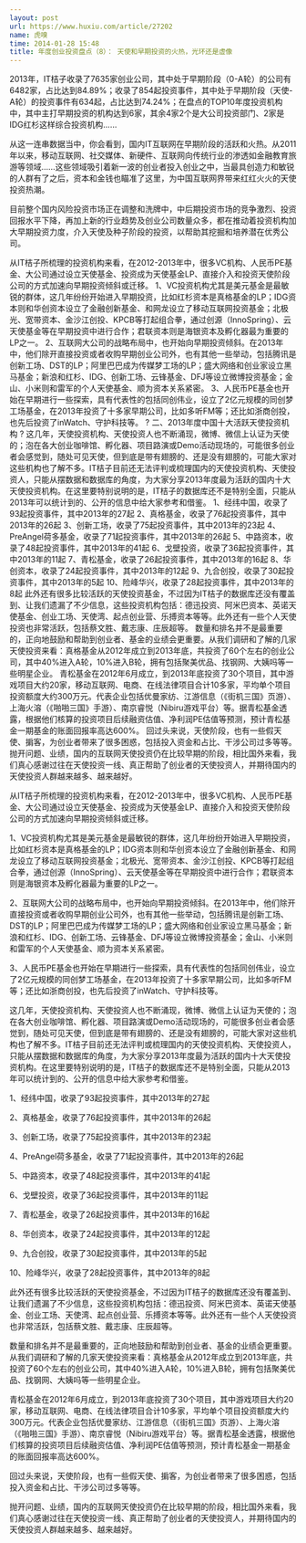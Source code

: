 ```yaml
---
layout: post
url: https://www.huxiu.com/article/27202
name: 虎嗅
time: 2014-01-28 15:48
title: 年度创业投资盘点（8）： 天使和早期投资的火热，光环还是虚像
---
```

2013年，IT桔子收录了7635家创业公司，其中处于早期阶段（0-A轮）的公司有6482家，占比达到84.89%；收录了854起投资事件，其中处于早期阶段（天使-A轮）的投资事件有634起，占比达到74.24%；在盘点的TOP10年度投资机构中，其中主打早期投资的机构达到6家，其余4家2个是大公司投资部门、2家是IDG红杉这样综合投资机构……

从这一连串数据当中，你会看到，国内IT互联网在早期阶段的活跃和火热。从2011年以来，移动互联网、社交媒体、新硬件、互联网向传统行业的渗透如金融教育旅游等领域……这些领域吸引着新一波的创业者投入创业之中，当最具创造力和敏锐的人群有了之后，资本和金钱也瞄准了这里，为中国互联网界带来红红火火的天使投资热潮。

目前整个国内风险投资市场正在调整和洗牌中，中后期投资市场的竞争激烈、投资回报水平下降，再加上新的行业趋势及创业公司数量众多，都在推动着投资机构加大早期投资力度，介入天使及种子阶段的投资，以帮助其挖掘和培养潜在优秀公司。

从IT桔子所梳理的投资机构来看，在2012-2013年中，很多VC机构、人民币PE基金、大公司通过设立天使基金、投资成为天使基金LP、直接介入和投资天使阶段公司的方式加速向早期投资倾斜或迁移。 1、VC投资机构尤其是美元基金是最敏锐的群体，这几年纷纷开始进入早期投资，比如红杉资本是真格基金的LP；IDG资本则和华创资本设立了金融创新基金、和网龙设立了移动互联网投资基金；北极光、宽带资本、金沙江创投、KPCB等打起组合拳，通过创源（InnoSpring）、云天使基金等在早期投资中进行合作；君联资本则是海银资本及孵化器最为重要的LP之一。 2、互联网大公司的战略布局中，也开始向早期投资倾斜。在2013年中，他们除开直接投资或者收购早期创业公司外，也有其他一些举动，包括腾讯是创新工场、DST的LP；阿里巴巴成为传媒梦工场的LP；盛大网络和创业家设立黑马基金；新浪和红杉、IDG、创新工场、云锋基金、DFJ等设立微博投资基金；金山、小米则和雷军的个人天使基金、顺为资本关系紧密。 3、人民币PE基金也开始在早期进行一些探索，具有代表性的包括同创伟业，设立了2亿元规模的同创梦工场基金，在2013年投资了十多家早期公司，比如多听FM等；还比如浙商创投，也先后投资了inWatch、守护科技等。 ? 二、2013年度中国十大活跃天使投资机构 ? 这几年，天使投资机构、天使投资人也不断涌现，微博、微信上认证为天使的；泡在各大创业咖啡馆、孵化器、项目路演或Demo活动现场的，可能很多创业者会感觉到，随处可见天使，但到底是带有翅膀的、还是没有翅膀的，可能大家对这些机构也了解不多。IT桔子目前还无法评判或梳理国内的天使投资机构、天使投资人，只能从摆数据和数据库的角度，为大家分享2013年度最为活跃的国内十大天使投资机构。在这里要特别说明的是，IT桔子的数据库还不是特别全面，只能从2013年可以统计到的、公开的信息中给大家参考和借鉴。 1、经纬中国，收录了93起投资事件，其中2013年的27起 2、真格基金，收录了76起投资事件，其中2013年的26起 3、创新工场，收录了75起投资事件，其中2013年的23起 4、PreAngel荷多基金，收录了71起投资事件，其中2013年的26起 5、中路资本，收录了48起投资事件，其中2013年的41起 6、戈壁投资，收录了36起投资事件，其中2013年的11起 7、青松基金，收录了26起投资事件，其中2013年的16起 8、华创资本，收录了24起投资事件，其中2013年的12起 9、九合创投，收录了30起投资事件，其中2013年的5起 10、险峰华兴，收录了28起投资事件，其中2013年的8起 此外还有很多比较活跃的天使投资基金，不过因为IT桔子的数据库还没有覆盖到、让我们遗漏了不少信息，这些投资机构包括：德迅投资、阿米巴资本、英诺天使基金、创业工场、天使湾、起点创业营、乐搏资本等等。此外还有一些个人天使投资也非常活跃，包括蔡文胜、戴志康、庄辰超等。 数量和排名并不是最重要的，正向地鼓励和帮助到创业者、基金的业绩会更重要。从我们调研和了解的几家天使投资来看：真格基金从2012年成立到2013年底，共投资了60个左右的创业公司，其中40%进入A轮，10%进入B轮，拥有包括聚美优品、找钢网、大姨吗等一些明星企业。 青松基金在2012年6月成立，到2013年底投资了30个项目，其中游戏项目大约20家，移动互联网、电商、在线法律项目合计10多家，平均单个项目投资额度大约300万元。代表企业包括优曼家纺、江游信息（《街机三国》页游）、上海火溶（《啪啪三国》手游）、南京睿悦（Nibiru游戏平台）等。据青松基金透露，根据他们核算的投资项目后续融资估值、净利润PE估值等预测，预计青松基金一期基金的账面回报率高达600%。 回过头来说，天使阶段，也有一些假天使、掮客，为创业者带来了很多困惑，包括投入资金和占比、干涉公司过多等等。 抛开问题、业绩，国内的互联网天使投资仍在比较早期的阶段，相比国外来看，我们真心感谢过往在天使投资一线、真正帮助了创业者的天使投资人，并期待国内的天使投资人群越来越多、越来越好。

从IT桔子所梳理的投资机构来看，在2012-2013年中，很多VC机构、人民币PE基金、大公司通过设立天使基金、投资成为天使基金LP、直接介入和投资天使阶段公司的方式加速向早期投资倾斜或迁移。

1、VC投资机构尤其是美元基金是最敏锐的群体，这几年纷纷开始进入早期投资，比如红杉资本是真格基金的LP；IDG资本则和华创资本设立了金融创新基金、和网龙设立了移动互联网投资基金；北极光、宽带资本、金沙江创投、KPCB等打起组合拳，通过创源（InnoSpring）、云天使基金等在早期投资中进行合作；君联资本则是海银资本及孵化器最为重要的LP之一。

2、互联网大公司的战略布局中，也开始向早期投资倾斜。在2013年中，他们除开直接投资或者收购早期创业公司外，也有其他一些举动，包括腾讯是创新工场、DST的LP；阿里巴巴成为传媒梦工场的LP；盛大网络和创业家设立黑马基金；新浪和红杉、IDG、创新工场、云锋基金、DFJ等设立微博投资基金；金山、小米则和雷军的个人天使基金、顺为资本关系紧密。

3、人民币PE基金也开始在早期进行一些探索，具有代表性的包括同创伟业，设立了2亿元规模的同创梦工场基金，在2013年投资了十多家早期公司，比如多听FM等；还比如浙商创投，也先后投资了inWatch、守护科技等。

这几年，天使投资机构、天使投资人也不断涌现，微博、微信上认证为天使的；泡在各大创业咖啡馆、孵化器、项目路演或Demo活动现场的，可能很多创业者会感觉到，随处可见天使，但到底是带有翅膀的、还是没有翅膀的，可能大家对这些机构也了解不多。IT桔子目前还无法评判或梳理国内的天使投资机构、天使投资人，只能从摆数据和数据库的角度，为大家分享2013年度最为活跃的国内十大天使投资机构。在这里要特别说明的是，IT桔子的数据库还不是特别全面，只能从2013年可以统计到的、公开的信息中给大家参考和借鉴。

1、经纬中国，收录了93起投资事件，其中2013年的27起

2、真格基金，收录了76起投资事件，其中2013年的26起

3、创新工场，收录了75起投资事件，其中2013年的23起

4、PreAngel荷多基金，收录了71起投资事件，其中2013年的26起

5、中路资本，收录了48起投资事件，其中2013年的41起

6、戈壁投资，收录了36起投资事件，其中2013年的11起

7、青松基金，收录了26起投资事件，其中2013年的16起

8、华创资本，收录了24起投资事件，其中2013年的12起

9、九合创投，收录了30起投资事件，其中2013年的5起

10、险峰华兴，收录了28起投资事件，其中2013年的8起

此外还有很多比较活跃的天使投资基金，不过因为IT桔子的数据库还没有覆盖到、让我们遗漏了不少信息，这些投资机构包括：德迅投资、阿米巴资本、英诺天使基金、创业工场、天使湾、起点创业营、乐搏资本等等。此外还有一些个人天使投资也非常活跃，包括蔡文胜、戴志康、庄辰超等。

数量和排名并不是最重要的，正向地鼓励和帮助到创业者、基金的业绩会更重要。从我们调研和了解的几家天使投资来看：真格基金从2012年成立到2013年底，共投资了60个左右的创业公司，其中40%进入A轮，10%进入B轮，拥有包括聚美优品、找钢网、大姨吗等一些明星企业。

青松基金在2012年6月成立，到2013年底投资了30个项目，其中游戏项目大约20家，移动互联网、电商、在线法律项目合计10多家，平均单个项目投资额度大约300万元。代表企业包括优曼家纺、江游信息（《街机三国》页游）、上海火溶（《啪啪三国》手游）、南京睿悦（Nibiru游戏平台）等。据青松基金透露，根据他们核算的投资项目后续融资估值、净利润PE估值等预测，预计青松基金一期基金的账面回报率高达600%。

回过头来说，天使阶段，也有一些假天使、掮客，为创业者带来了很多困惑，包括投入资金和占比、干涉公司过多等等。

抛开问题、业绩，国内的互联网天使投资仍在比较早期的阶段，相比国外来看，我们真心感谢过往在天使投资一线、真正帮助了创业者的天使投资人，并期待国内的天使投资人群越来越多、越来越好。

